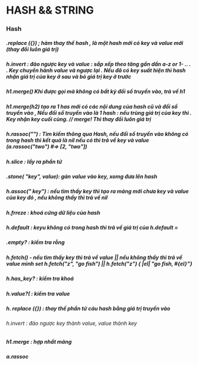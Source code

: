 # HASH && STRING
### Hash 
##### .replace ({}) ; hàm thay thế hash , là một hash mới có key và value mới (thay đổi luôn giá trị) 
##### h.invert : đảo ngược key và value : sắp xếp theo tăng gần dần a-z or 1- .. . . Key chuyển hành value và ngược lại . Nếu đã có key suất hiện thì hash nhận giá trị của key ở sau và bỏ giá trị key ở trước
##### h1.merge() Khi được gọi mà không có bất kỳ đối số truyền vào, trả về h1
##### h1.merge(h2) tạo ra 1 has mới có các nội dung của hash cũ và đối số truyền vào , Nếu đối số truyền vào là 1 hash : nếu trùng giá trị của key thì . Key nhận key cuối cùng. // merge! Thì thay đổi luôn giá trị
##### h.rassoc("") : Tìm kiếm thông qua Hash, nếu đối số truyền vào không có trong hash thì kết quả là nil nếu có thì trả về key và value (a.rassoc("two")    #=> [2, "two"])
##### h.slice : lấy ra phần tử 
##### .stone( "key", value): gán value vào key, xomg đưa lên hash
##### h.assoc(" key") : nếu tìm thấy key thì tạo ra mảng mới chưa key và value của key đó ,  nếu không thấy thì trả về nil
##### h.frreze : khoá cứng dữ liệu của hash
##### h.default  :  keyu không có trong hash thì trả về giá trị của h.default = 
##### .empty? : kiểm tra rỗng
##### h.fetch() - nếu tìm thấy key thì trả về value || nếu không thấy thì  trả về value mình set h.fetch("z", "go fish") || h.fetch("z") { |el| "go fish, #{el}"}
##### h.has_key? : kiểm tra khoá 
##### h.value?( : kiểm tra value 
##### h. replace ({}) :  thay thế phần tử cảu hash bằng giá trị truyền vào
###### h.invert : đảo ngược key thành value, value thành key
##### h1.merge : hợp nhất mảng
##### a.rassoc 
